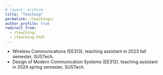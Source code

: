 ```yaml
---
# layout: archive
title: "Teaching"
permalink: /teachings/
author_profile: true
redirect_from:
  - /teaching/
  - /teaching.html
---
```



- Wireless Communications (EE313), teaching assistant in 2023 fall semester, SUSTech.
- Design of Modern Communication Systems (EE312), teaching assistant in 2024 spring semester, SUSTech.
